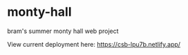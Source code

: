 # monty-hall
bram's summer monty hall web project

View current deployment here:  https://csb-lpu7b.netlify.app/
